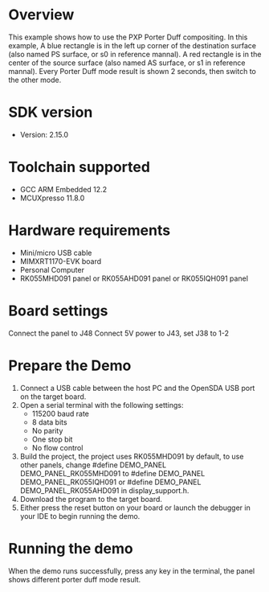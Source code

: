 Overview
========
This example shows how to use the PXP Porter Duff compositing. In this example,
A blue rectangle is in the left up corner of the destination surface (also named
PS surface, or s0 in reference mannal). A red rectangle is in the center of the
source surface (also named AS surface, or s1 in reference mannal). Every Porter Duff
mode result is shown 2 seconds, then switch to the other mode.

SDK version
===========
- Version: 2.15.0

Toolchain supported
===================
- GCC ARM Embedded  12.2
- MCUXpresso  11.8.0

Hardware requirements
=====================
- Mini/micro USB cable
- MIMXRT1170-EVK board
- Personal Computer
- RK055MHD091 panel or RK055AHD091 panel or RK055IQH091 panel

Board settings
==============
Connect the panel to J48
Connect 5V power to J43, set J38 to 1-2

Prepare the Demo
================
1.  Connect a USB cable between the host PC and the OpenSDA USB port on the target board.
2.  Open a serial terminal with the following settings:
    - 115200 baud rate
    - 8 data bits
    - No parity
    - One stop bit
    - No flow control
3.  Build the project, the project uses RK055MHD091 by default, to use other panels,
    change
    #define DEMO_PANEL DEMO_PANEL_RK055MHD091
    to
    #define DEMO_PANEL DEMO_PANEL_RK055IQH091
    or
    #define DEMO_PANEL DEMO_PANEL_RK055AHD091
    in display_support.h.
3.  Download the program to the target board.
4.  Either press the reset button on your board or launch the debugger in your IDE to begin running the demo.

Running the demo
================
When the demo runs successfully, press any key in the terminal, the panel
shows different porter duff mode result.
